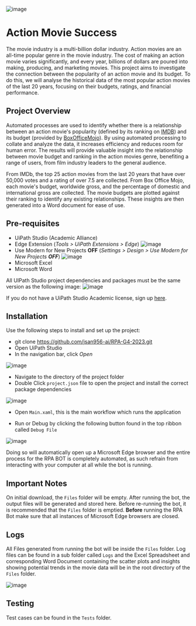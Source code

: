 ![image](https://github.com/jsan956-ai/RPA-G4-2023/assets/79944764/f87a7ee4-b863-41bd-8626-a6dfde063e8c)
# Action Movie Success
The movie industry is a multi-billion dollar industry. Action movies are an all-time popular genre in the movie industry. The cost of making an action movie varies significantly, and every year, billions of dollars are poured into making, producing, and marketing movies. This project aims to investigate the connection between the popularity of an action movie and its budget. To do this, we will analyse the historical data of the most popular action movies of the last 20 years, focusing on their budgets, ratings, and financial performance.

## Project Overview
Automated processes are used to identify whether there is a relationship between an action movie's popularity (defined by its ranking on [IMDB](https://www.imdb.com "Search the web")) and its budget (provided by [BoxOfficeMojo](https://www.boxofficemojo.com "Search the web")). By using automated processing to collate and analyze the data, it increases efficiency and reduces room for human error. The results will provide valuable insight into the relationship between movie budget and ranking in the action movies genre, benefiting a range of users, from film industry leaders to the general audience.

From IMDb, the top 25 action movies from the last 20 years that have over 50,000 votes and a rating of over 7.5 are collected. From Box Office Mojo, each movie's budget, worldwide gross, and the percentage of domestic and international gross are collected. The movie budgets are plotted against their ranking to identify any existing relationships. These insights are then generated into a Word document for ease of use.

## Pre-requisites
* UiPath Studio (Academic Alliance)
* Edge Extension (*Tools > UiPath Extensions > Edge*)
![image](https://github.com/jsan956-ai/RPA-G4-2023/assets/79944764/9243fde2-54fc-46b4-a67b-c3a4d826f0e4)
* Use Modern for New Projects **OFF** (*Settings > Design > Use Modern for New Projects **OFF***)
![image](https://github.com/jsan956-ai/RPA-G4-2023/assets/79944764/547a7ccb-b44d-4861-a718-01b5e4d863a2)
* Microsoft Excel
* Microsoft Word

All UIPath Studio project dependencies and packages must be the same version as the following image:
![image](https://github.com/jsan956-ai/RPA-G4-2023/assets/79774110/83c250d4-f558-4f4c-b764-64902287401b)

If you do not have a UiPath Studio Academic license, sign up [here](https://www.boxofficemojo.com](https://www.uipath.com/rpa/academic-alliance/academic-studio-download) "Search the web").

## Installation
Use the following steps to install and set up the project:
* git clone https://github.com/jsan956-ai/RPA-G4-2023.git
* Open UiPath Studio
* In the navigation bar, click *Open*
  
![image](https://github.com/jsan956-ai/RPA-G4-2023/assets/79944764/f8ea5fd2-5ce2-4045-b1c7-297c8c798f36)

* Navigate to the directory of the project folder
* Double Click `project.json` file to open the project and install the correct package dependencies
  
![image](https://github.com/jsan956-ai/RPA-G4-2023/assets/79944764/d6dd0c3e-6bf3-4360-864e-fbab70ec4431)

* Open `Main.xaml`, this is the main workflow which runs the application

* Run or Debug by clicking the following button found in the top ribbon called `Debug File`
  
![image](https://github.com/jsan956-ai/RPA-G4-2023/assets/79944764/ca3abcb8-2d42-4a1c-b59a-8762a56b94fe)

Doing so will automatically open up a Microsoft Edge browser and the entire process for the RPA BOT is completely automated, as such refrain from interacting with your computer at all while the bot is running.

## Important Notes
On initial download, the `Files` folder will be empty. After running the bot, the output files will be generated and stored here. Before re-running the bot, it is recommended that the `Files` folder is emptied.
**Before** running the RPA Bot make sure that all instances of Microsoft Edge browsers are closed.

## Logs
All Files generated from running the bot will be inside the `Files` folder.
Log files can be found in a sub folder called `Logs` and the Excel Spreadsheet and corresponding Word Document containing the scatter plots and insights showing potential trends in the movie data will be in the root directory of the `Files` folder.

![image](https://github.com/jsan956-ai/RPA-G4-2023/assets/79944764/6c7f4b37-d33d-44d6-90e6-1ecde3ae376c)

## Testing
Test cases can be found in the `Tests` folder.
